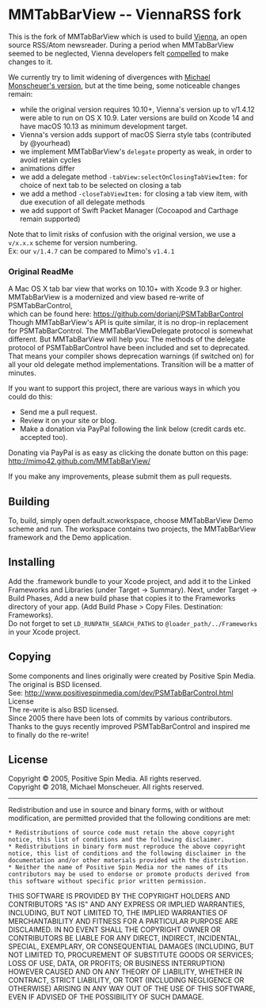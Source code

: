 



MMTabBarView -- ViennaRSS fork
==============================

This is the fork of MMTabBarView which is used to build [Vienna](https://github.com/ViennaRSS/vienna-rss), an open source RSS/Atom newsreader. During a period when MMTabBarView seemed to be neglected, Vienna developers felt [compelled](https://github.com/ViennaRSS/vienna-rss/issues/762) to make changes to it.

We currently try to limit widening of divergences with [Michael Monscheuer's version](https://github.com/MiMo42/MMTabBarView), but at the time being, some noticeable changes remain:

- while the original version requires 10.10+, Vienna's version up to v/1.4.12 were able to run on OS X 10.9. Later versions are build on Xcode 14 and have macOS 10.13 as minimum development target. 
- Vienna's version adds support of macOS Sierra style tabs (contributed by @yourhead)
- we implement MMTabBarView's `delegate` property as weak, in order to avoid retain cycles
- animations differ
- we add a delegate method `-tabView:selectOnClosingTabViewItem:` for choice of next tab to be selected on closing a tab
- we add a method `-closeTabViewItem:` for closing a tab view item, with due execution of all delegate methods
- we add support of Swift Packet Manager (Cocoapod and Carthage remain supported)

Note that to limit risks of confusion with the original version, we use a `v/x.x.x` scheme for version numbering.  
Ex: our `v/1.4.7` can be compared to Mimo's `v1.4.1`


### Original ReadMe

A Mac OS X tab bar view that works on 10.10+ with Xcode 9.3 or higher.<br>
MMTabBarView is a modernized and view based re-write of PSMTabBarControl, <br>
which can be found here: https://github.com/dorianj/PSMTabBarControl<br>
Though MMTabBarView's API is quite similar, it is no drop-in replacement for PSMTabBarControl.
The MMTabBarViewDelegate protocol is somewhat different.
But MMTabBarView will help you: The methods of the delegate protocol of PSMTabBarControl have been 
included and set to deprecated. That means your compiler shows deprecation warnings (if switched on) for 
all your old delegate method implementations. Transition will be a matter of minutes.  

If you want to support this project, there are various ways in which you could do this:<br>

<ul>
<li>Send me a pull request.</li>
<li>Review it on your site or blog.</li>
<li>Make a donation via PayPal following the link below (credit cards etc. accepted too).</li>
</ul>
        
Donating via PayPal is as easy as clicking the donate button on this page:
http://mimo42.github.com/MMTabBarView/

If you make any improvements, please submit them as pull requests.

## Building

To, build, simply open default.xcworkspace, choose MMTabBarView Demo scheme and run.
The workspace contains two projects, the MMTabBarView framework and the Demo application.

## Installing
Add the .framework bundle to your Xcode project, and add it to the Linked Frameworks and Libraries (under Target -> Summary). Next, under Target -> Build Phases, Add a new build phase that copies it to the Frameworks directory of your app. (Add Build Phase > Copy Files. Destination: Frameworks).<br>
Do not forget to set <code>LD_RUNPATH_SEARCH_PATHS</code> to <code>@loader_path/../Frameworks</code> in your Xcode project.

## Copying
Some components and lines originally were created by Positive Spin Media. The original is BSD licensed.<br> 
See: http://www.positivespinmedia.com/dev/PSMTabBarControl.html License<br>
The re-write is also BSD licensed.<br>
Since 2005 there have been lots of commits by various contributors.<br>
Thanks to the guys recently improved PSMTabBarControl and inspired me to finally do the re-write!

## License
Copyright © 2005, Positive Spin Media. All rights reserved.<br>
Copyright © 2018, Michael Monscheuer. All rights reserved.<br>

<hr>
Redistribution and use in source and binary forms, with or without modification, are permitted provided that the following conditions are met:

<pre><code>* Redistributions of source code must retain the above copyright notice, this list of conditions and the following disclaimer.
* Redistributions in binary form must reproduce the above copyright notice, this list of conditions and the following disclaimer in the documentation and/or other materials provided with the distribution.
* Neither the name of Positive Spin Media nor the names of its contributors may be used to endorse or promote products derived from this software without specific prior written permission.
</code></pre>

<p>THIS SOFTWARE IS PROVIDED BY THE COPYRIGHT HOLDERS AND CONTRIBUTORS "AS IS" AND ANY EXPRESS OR IMPLIED WARRANTIES, INCLUDING, BUT NOT LIMITED TO, THE IMPLIED WARRANTIES OF MERCHANTABILITY AND FITNESS FOR A PARTICULAR PURPOSE ARE DISCLAIMED. IN NO EVENT SHALL THE COPYRIGHT OWNER OR CONTRIBUTORS BE LIABLE FOR ANY DIRECT, INDIRECT, INCIDENTAL, SPECIAL, EXEMPLARY, OR CONSEQUENTIAL DAMAGES (INCLUDING, BUT NOT LIMITED TO, PROCUREMENT OF SUBSTITUTE GOODS OR SERVICES; LOSS OF USE, DATA, OR PROFITS; OR BUSINESS INTERRUPTION) HOWEVER CAUSED AND ON ANY THEORY OF LIABILITY, WHETHER IN CONTRACT, STRICT LIABILITY, OR TORT (INCLUDING NEGLIGENCE OR OTHERWISE) ARISING IN ANY WAY OUT OF THE USE OF THIS SOFTWARE, EVEN IF ADVISED OF THE POSSIBILITY OF SUCH DAMAGE.</p>
